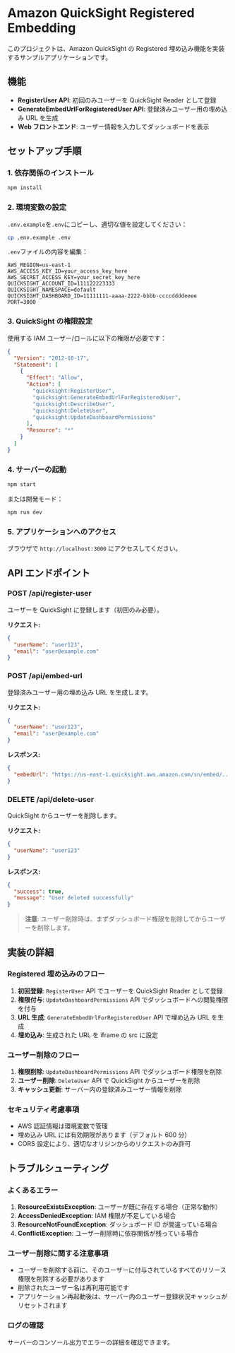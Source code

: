# Amazon QuickSight Registered Embedding

このプロジェクトは、Amazon QuickSight の Registered 埋め込み機能を実装するサンプルアプリケーションです。

## 機能

- **RegisterUser API**: 初回のみユーザーを QuickSight Reader として登録
- **GenerateEmbedUrlForRegisteredUser API**: 登録済みユーザー用の埋め込み URL を生成
- **Web フロントエンド**: ユーザー情報を入力してダッシュボードを表示

## セットアップ手順

### 1. 依存関係のインストール

```bash
npm install
```

### 2. 環境変数の設定

`.env.example`を`.env`にコピーし、適切な値を設定してください：

```bash
cp .env.example .env
```

`.env`ファイルの内容を編集：

```
AWS_REGION=us-east-1
AWS_ACCESS_KEY_ID=your_access_key_here
AWS_SECRET_ACCESS_KEY=your_secret_key_here
QUICKSIGHT_ACCOUNT_ID=111122223333
QUICKSIGHT_NAMESPACE=default
QUICKSIGHT_DASHBOARD_ID=11111111-aaaa-2222-bbbb-ccccddddeeee
PORT=3000
```

### 3. QuickSight の権限設定

使用する IAM ユーザー/ロールに以下の権限が必要です：

```json
{
  "Version": "2012-10-17",
  "Statement": [
    {
      "Effect": "Allow",
      "Action": [
        "quicksight:RegisterUser",
        "quicksight:GenerateEmbedUrlForRegisteredUser",
        "quicksight:DescribeUser",
        "quicksight:DeleteUser",
        "quicksight:UpdateDashboardPermissions"
      ],
      "Resource": "*"
    }
  ]
}
```

### 4. サーバーの起動

```bash
npm start
```

または開発モード：

```bash
npm run dev
```

### 5. アプリケーションへのアクセス

ブラウザで `http://localhost:3000` にアクセスしてください。

## API エンドポイント

### POST /api/register-user

ユーザーを QuickSight に登録します（初回のみ必要）。

**リクエスト:**

```json
{
  "userName": "user123",
  "email": "user@example.com"
}
```

### POST /api/embed-url

登録済みユーザー用の埋め込み URL を生成します。

**リクエスト:**

```json
{
  "userName": "user123",
  "email": "user@example.com"
}
```

**レスポンス:**

```json
{
  "embedUrl": "https://us-east-1.quicksight.aws.amazon.com/sn/embed/..."
}
```

### DELETE /api/delete-user

QuickSight からユーザーを削除します。

**リクエスト:**

```json
{
  "userName": "user123"
}
```

**レスポンス:**

```json
{
  "success": true,
  "message": "User deleted successfully"
}
```

> **注意**: ユーザー削除時は、まずダッシュボード権限を削除してからユーザーを削除します。

## 実装の詳細

### Registered 埋め込みのフロー

1. **初回登録**: `RegisterUser` API でユーザーを QuickSight Reader として登録
2. **権限付与**: `UpdateDashboardPermissions` API でダッシュボードへの閲覧権限を付与
3. **URL 生成**: `GenerateEmbedUrlForRegisteredUser` API で埋め込み URL を生成
4. **埋め込み**: 生成された URL を iframe の src に設定

### ユーザー削除のフロー

1. **権限削除**: `UpdateDashboardPermissions` API でダッシュボード権限を削除
2. **ユーザー削除**: `DeleteUser` API で QuickSight からユーザーを削除
3. **キャッシュ更新**: サーバー内の登録済みユーザー情報を削除

### セキュリティ考慮事項

- AWS 認証情報は環境変数で管理
- 埋め込み URL には有効期限があります（デフォルト 600 分）
- CORS 設定により、適切なオリジンからのリクエストのみ許可

## トラブルシューティング

### よくあるエラー

1. **ResourceExistsException**: ユーザーが既に存在する場合（正常な動作）
2. **AccessDeniedException**: IAM 権限が不足している場合
3. **ResourceNotFoundException**: ダッシュボード ID が間違っている場合
4. **ConflictException**: ユーザー削除時に依存関係が残っている場合

### ユーザー削除に関する注意事項

- ユーザーを削除する前に、そのユーザーに付与されているすべてのリソース権限を削除する必要があります
- 削除されたユーザー名は再利用可能です
- アプリケーション再起動後は、サーバー内のユーザー登録状況キャッシュがリセットされます

### ログの確認

サーバーのコンソール出力でエラーの詳細を確認できます。
